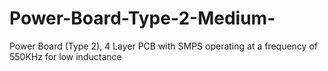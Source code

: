 # Power-Board-Type-2-Medium-
Power Board (Type 2), 4 Layer PCB with SMPS operating at a frequency of 550KHz for low inductance 
